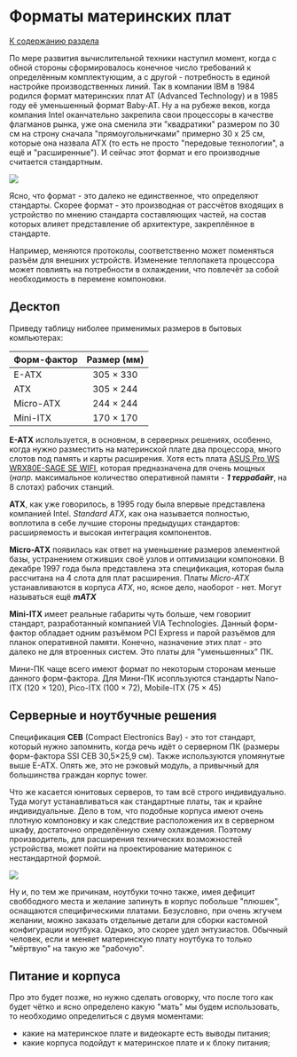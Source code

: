 # Форматы материнских плат

[К содержанию раздела](README.md)

По мере развития вычислительной техники наступил момент, когда с обной стороны сформировалось конечное число требований к определённым комплектующим, а с другой - потребность в единой настройке производственных линий. Так в компании IBM в 1984 родился формат материнских плат AT (Advanced Technology) и в 1985 году её уменьшенный формат Baby-AT. Ну а на рубеже веков, когда компания Intel оканчательно закрепила свои процессоры в качестве флагманов рынка, уже она сменила эти "квадратики" размером по 30 см на строну сначала "прямоугольничками" примерно 30 х 25 см, которые она назвала ATX (то есть не просто "передовые технологии", а ещё и "расширенные"). И сейчас этот формат и его производные считается стандартным.

<img src="/img/ATX_ITX_AT_Motherboard_Compatible_Dimensions.png">

Ясно, что формат - это далеко не единственное, что определяют стандарты. Скорее формат - это производная от рассчётов входящих в устройство по мнению стандарта составляющих частей, на состав которых влияет представление об архитектуре, закреплённое в стандарте.

Например, меняются протоколы, соответственно может поменяться разъём для внешних устройств. Изменение теплопакета процессора может повлиять на потребности в охлаждении, что повлечёт за собой необходимость в перемене компоновки.

## Десктоп

Приведу таблицу ниболее применимых размеров в бытовых компьютерах:

| Форм-фактор | Размер (мм) |
| :---------- | :---------: |
| E-ATX       |  305 × 330  |
| ATX         |  305 × 244  |
| Micro-ATX   |  244 × 244  |
| Mini-ITX    |  170 × 170  |

**E-ATX** используется, в основном, в серверных решениях, особенно, когда нужно разместить на материнской плате два процессора, много слотов под память и карты расширения. Хотя есть плата [ASUS Pro WS WRX80E-SAGE SE WIFI](https://www.ixbt.com/news/2021/02/03/asus-pro-ws-wrx80e-sage-se-wifi.html), которая предназначена для очень мощных (_напр._ максимальное количество оперативной памяти - **_1 террабайт_**, на 8 слотах) рабочих станций.

**ATX**, как уже говорилось, в 1995 году была впервые представлена компанией Intel. _Standard ATX_, как она называется полностью, воплотила в себе лучшие стороны предыдущих стандартов: расширяемость и высокая интеграция компонентов.

**Micro-ATX** появилась как ответ на уменьшение размеров элементной базы, устранением отживших своё узлов и оптимизации компоновки. В декабре 1997 года была представлена эта спецификация, которая была рассчитана на 4 слота для плат расширения. Платы _Micro-ATX_ устанавливаются в корпуса _ATX_, но, ясное дело, наоборот - нет. Могут называться ещё **_mATX_**

**Mini-ITX** имеет реальные габариты чуть больше, чем говориит стандарт, разработанный компанией VIA Technologies. Данный форм-фактор обладает одним разъёмом PCI Express и парой разъёмов для планок оперативной памяти. Конечно, назначение этих плат - это далеко не для втроенных систем. Это платы для "уменьшенных" ПК.

Мини-ПК чаще всего имеют формат по некоторым сторонам меньше данного форм-фактора. Для Мини-ПК исопльзуются стандарты Nano-ITX (120 × 120), Pico-ITX (100 × 72), Mobile-ITX (75 × 45)

## Серверные и ноутбучные решения

Спецификация **CEB** (Compact Electronics Bay) - это тот стандарт, который нужно запомнить, когда речь идёт о серверном ПК (размеры форм-фактора SSI CEB 30,5×25,9 см). Также используются упомянутые выше E-ATX. Опять же, это не рэковый модуль, а привычный для большинства граждан корпус tower.

Что же касается юнитовых серверов, то там всё строго индивидуально. Туда могут устанавливаться как стандартные платы, так и крайне индивидуальные. Дело в том, что подобные корпуса имеют очень плотную компоновку и как следствие расположения их в серверном шкафу, достаточно определённую схему охлаждения. Поэтому производитель, для расширения технических возможностей устройства, может пойти на проектирование материнок с нестандартной формой.

<img src="/img/serv-motherboard.jpeg">

Ну и, по тем же причинам, ноутбуки точно также, имея дефицит своббодного места и желание запинуть в корпус побольше "плюшек", оснащаются специфическими платами. Безусловно, при очень жгучем желании, можно заказать отдельные детали для сборки кастомной конфигурации ноутбука. Однако, это скорее удел энтузиастов. Обычный человек, если и меняет материнскую плату ноутбука то только "мёртвую" на такую же "рабочую".

## Питание и корпуса

Про это будет позже, но нужно сделать оговорку, что после того как будет чётко и ясно определено какую "мать" мы будем использовать, то необходимо определиться с двумя моментами:

- какие на материнское плате и видеокарте есть выводы питания;
- какие корпуса подойдут к материнское плате и к блоку питания;
